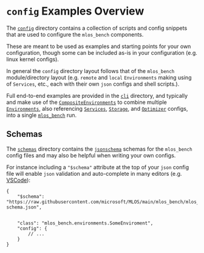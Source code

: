 # `config` Examples Overview

The [`config`](./) directory contains a collection of scripts and config snippets that are used to configure the `mlos_bench` components.

These are meant to be used as examples and starting points for your own configuration, though some can be included as-is in your configuration (e.g. linux kernel configs).

In general the `config` directory layout follows that of the `mlos_bench` module/directory layout (e.g. `remote` and `local` `Environments` making using of `Services`, etc., each with their own `json` configs and shell scripts.).

Full end-to-end examples are provided in the [`cli`](./cli/) directory, and typically and make use of the [`CompositeEnvironments`](./environments/composite/) to combine multiple [`Environments`](./environments/), also referencing [`Services`](./services/), [`Storage`](./storage/), and [`Optimizer`](./optimizers/) configs, into a single [`mlos_bench`](../run.py) run.

## Schemas

The [`schemas`](./schemas/) directory contains the [`jsonschema`](https://json-schema.org/) schemas for the `mlos_bench` config files and may also be helpful when writing your own configs.

For instance including a `"$schema"` attribute at the top of your `json` config file will enable `json` validation and auto-complete in many editors (e.g. [VSCode](https://code.visualstudio.com/)):

```jsonc
{
    "$schema": "https://raw.githubusercontent.com/microsoft/MLOS/main/mlos_bench/mlos_bench/config/schemas/environments/environment-schema.json",


    "class": "mlos_bench.environments.SomeEnviroment",
    "config": {
        // ...
    }
}
```
